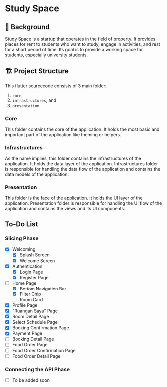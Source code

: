# Study Space

## 📕 Background
Study Space is a startup that operates in the field of property. It provides places for rent to students who want to study, engage in activities, and rest for a short period of time. Its goal is to provide a working space for students, especially university students.

## 🏗️ Project Structure

This flutter sourcecode consists of 3 main folder:
1. `core`,
2. `infrastructures`, and
3. `presentation`.

### Core
This folder contains the core of the application. It holds the most basic and important part of the application like theming or helpers.

### Infrastructures
As the name implies, this folder contains the infrastructures of the application. It holds the data layer of the application. Infrastructures folder is responsible for handling the data flow of the application and contains the data models of the application.

### Presentation
This folder is the face of the application. It holds the UI layer of the application. Presentation folder is responsible for handling the UI flow of the application and contains the views and its UI components.

## To-Do List

### Slicing Phase
- [x] Welcoming
  - [x] Splash Screen
  - [x] Welcome Screen
- [x] Authentication
  - [x] Login Page
  - [x] Register Page
- [ ] Home Page
  - [x] Bottom Navigation Bar
  - [x] Filter Chip
  - [ ] Room Card
- [x] Profile Page
- [x] "Ruangan Saya" Page
- [x] Room Detail Page
- [x] Select Schedule Page
- [x] Booking Confirmation Page
- [x] Payment Page
- [ ] Booking Detail Page
- [ ] Food Order Page
- [ ] Food Order Confirmation Page
- [ ] Food Order Detail Page

### Connecting the API Phase
- [ ] To be added soon